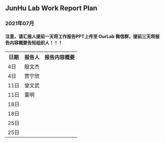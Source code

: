 
## JunHu Lab Work Report Plan

### 2021年07月



#### 注意，请汇报人提前一天将工作报告PPT上传至 OurLab 微信群，提前三天将报告内容概要告知组织人！！！
<html>
<body>

<table>
  <tr>
    <th>日期</th>
    <th>报告人</th>
    <th>报告内容概要</th>    
  </tr>
  
  
   <tr>
    <td>4日</td>
    <td>殷文杰</td>
    <td></td>
  </tr>
  <tr>
    <td>4日</td>
    <td>贾宁欣</td>
    <td></td>
  </tr>

  
  <tr>
    <td>11日</td>
    <td>曾文武</td>
    <td></td>
  </tr>
  <tr>
    <td>11日</td>
    <td>董明</td>
    <td></td>
  </tr>
  
  
  <tr>
    <td>18日</td>
    <td></td>
    <td></td>
  </tr>
   <tr>
    <td>18日</td>
    <td></td>
    <td></td>
  </tr>
  
  
  <tr>
    <td>25日</td>
    <td></td>
    <td></td>
  </tr>
  <tr>
    <td>25日</td>
    <td></td>
    <td></td>
  </tr>
  

  
  
</table>
</body>
</html>


